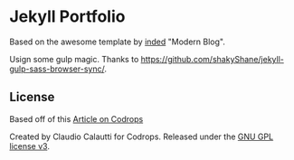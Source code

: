 # Jekyll Portfolio

Based on the awesome template by [inded](https://github.com/inded/) "Modern Blog".

Usign some gulp magic. Thanks to https://github.com/shakyShane/jekyll-gulp-sass-browser-sync/.


## License

Based off of this [Article on Codrops](http://tympanus.net/codrops/?p=24222)

Created by Claudio Calautti for Codrops. Released under the [GNU GPL license v3](https://www.gnu.org/licenses/gpl-3.0.html).

